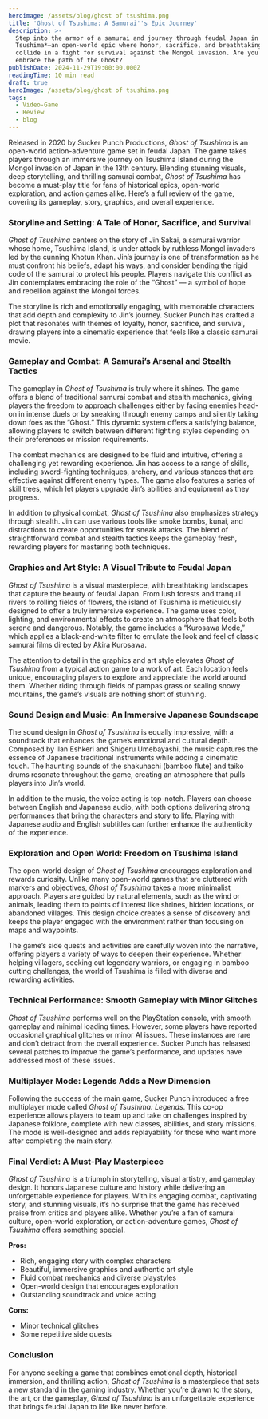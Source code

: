 ```yaml
---
heroimage: /assets/blog/ghost of tsushima.png
title: 'Ghost of Tsushima: A Samurai''s Epic Journey'
description: >-
  Step into the armor of a samurai and journey through feudal Japan in *Ghost of
  Tsushima*—an open-world epic where honor, sacrifice, and breathtaking visuals
  collide in a fight for survival against the Mongol invasion. Are you ready to
  embrace the path of the Ghost?
publishDate: 2024-11-29T19:00:00.000Z
readingTime: 10 min read
draft: true
heroImage: /assets/blog/ghost of tsushima.png
tags:
  - Video-Game
  - Review
  - blog
---
```


Released in 2020 by Sucker Punch Productions, *Ghost of Tsushima* is an open-world action-adventure game set in feudal Japan. The game takes players through an immersive journey on Tsushima Island during the Mongol invasion of Japan in the 13th century. Blending stunning visuals, deep storytelling, and thrilling samurai combat, *Ghost of Tsushima* has become a must-play title for fans of historical epics, open-world exploration, and action games alike. Here’s a full review of the game, covering its gameplay, story, graphics, and overall experience.

### **Storyline and Setting: A Tale of Honor, Sacrifice, and Survival**

*Ghost of Tsushima* centers on the story of Jin Sakai, a samurai warrior whose home, Tsushima Island, is under attack by ruthless Mongol invaders led by the cunning Khotun Khan. Jin’s journey is one of transformation as he must confront his beliefs, adapt his ways, and consider bending the rigid code of the samurai to protect his people. Players navigate this conflict as Jin contemplates embracing the role of the “Ghost” — a symbol of hope and rebellion against the Mongol forces.

The storyline is rich and emotionally engaging, with memorable characters that add depth and complexity to Jin’s journey. Sucker Punch has crafted a plot that resonates with themes of loyalty, honor, sacrifice, and survival, drawing players into a cinematic experience that feels like a classic samurai movie.

### **Gameplay and Combat: A Samurai’s Arsenal and Stealth Tactics**

The gameplay in *Ghost of Tsushima* is truly where it shines. The game offers a blend of traditional samurai combat and stealth mechanics, giving players the freedom to approach challenges either by facing enemies head-on in intense duels or by sneaking through enemy camps and silently taking down foes as the “Ghost.” This dynamic system offers a satisfying balance, allowing players to switch between different fighting styles depending on their preferences or mission requirements.

The combat mechanics are designed to be fluid and intuitive, offering a challenging yet rewarding experience. Jin has access to a range of skills, including sword-fighting techniques, archery, and various stances that are effective against different enemy types. The game also features a series of skill trees, which let players upgrade Jin’s abilities and equipment as they progress.

In addition to physical combat, *Ghost of Tsushima* also emphasizes strategy through stealth. Jin can use various tools like smoke bombs, kunai, and distractions to create opportunities for sneak attacks. The blend of straightforward combat and stealth tactics keeps the gameplay fresh, rewarding players for mastering both techniques.

### **Graphics and Art Style: A Visual Tribute to Feudal Japan**

*Ghost of Tsushima* is a visual masterpiece, with breathtaking landscapes that capture the beauty of feudal Japan. From lush forests and tranquil rivers to rolling fields of flowers, the island of Tsushima is meticulously designed to offer a truly immersive experience. The game uses color, lighting, and environmental effects to create an atmosphere that feels both serene and dangerous. Notably, the game includes a “Kurosawa Mode,” which applies a black-and-white filter to emulate the look and feel of classic samurai films directed by Akira Kurosawa.

The attention to detail in the graphics and art style elevates *Ghost of Tsushima* from a typical action game to a work of art. Each location feels unique, encouraging players to explore and appreciate the world around them. Whether riding through fields of pampas grass or scaling snowy mountains, the game’s visuals are nothing short of stunning.

### **Sound Design and Music: An Immersive Japanese Soundscape**

The sound design in *Ghost of Tsushima* is equally impressive, with a soundtrack that enhances the game’s emotional and cultural depth. Composed by Ilan Eshkeri and Shigeru Umebayashi, the music captures the essence of Japanese traditional instruments while adding a cinematic touch. The haunting sounds of the shakuhachi (bamboo flute) and taiko drums resonate throughout the game, creating an atmosphere that pulls players into Jin’s world.

In addition to the music, the voice acting is top-notch. Players can choose between English and Japanese audio, with both options delivering strong performances that bring the characters and story to life. Playing with Japanese audio and English subtitles can further enhance the authenticity of the experience.

### **Exploration and Open World: Freedom on Tsushima Island**

The open-world design of *Ghost of Tsushima* encourages exploration and rewards curiosity. Unlike many open-world games that are cluttered with markers and objectives, *Ghost of Tsushima* takes a more minimalist approach. Players are guided by natural elements, such as the wind or animals, leading them to points of interest like shrines, hidden locations, or abandoned villages. This design choice creates a sense of discovery and keeps the player engaged with the environment rather than focusing on maps and waypoints.

The game’s side quests and activities are carefully woven into the narrative, offering players a variety of ways to deepen their experience. Whether helping villagers, seeking out legendary warriors, or engaging in bamboo cutting challenges, the world of Tsushima is filled with diverse and rewarding activities.

### **Technical Performance: Smooth Gameplay with Minor Glitches**

*Ghost of Tsushima* performs well on the PlayStation console, with smooth gameplay and minimal loading times. However, some players have reported occasional graphical glitches or minor AI issues. These instances are rare and don’t detract from the overall experience. Sucker Punch has released several patches to improve the game’s performance, and updates have addressed most of these issues.

### **Multiplayer Mode: Legends Adds a New Dimension**

Following the success of the main game, Sucker Punch introduced a free multiplayer mode called *Ghost of Tsushima: Legends*. This co-op experience allows players to team up and take on challenges inspired by Japanese folklore, complete with new classes, abilities, and story missions. The mode is well-designed and adds replayability for those who want more after completing the main story.

### **Final Verdict: A Must-Play Masterpiece**

*Ghost of Tsushima* is a triumph in storytelling, visual artistry, and gameplay design. It honors Japanese culture and history while delivering an unforgettable experience for players. With its engaging combat, captivating story, and stunning visuals, it’s no surprise that the game has received praise from critics and players alike. Whether you’re a fan of samurai culture, open-world exploration, or action-adventure games, *Ghost of Tsushima* offers something special.

**Pros:**

* Rich, engaging story with complex characters
* Beautiful, immersive graphics and authentic art style
* Fluid combat mechanics and diverse playstyles
* Open-world design that encourages exploration
* Outstanding soundtrack and voice acting

**Cons:**

* Minor technical glitches
* Some repetitive side quests

### **Conclusion**

For anyone seeking a game that combines emotional depth, historical immersion, and thrilling action, *Ghost of Tsushima* is a masterpiece that sets a new standard in the gaming industry. Whether you’re drawn to the story, the art, or the gameplay, *Ghost of Tsushima* is an unforgettable experience that brings feudal Japan to life like never before.

